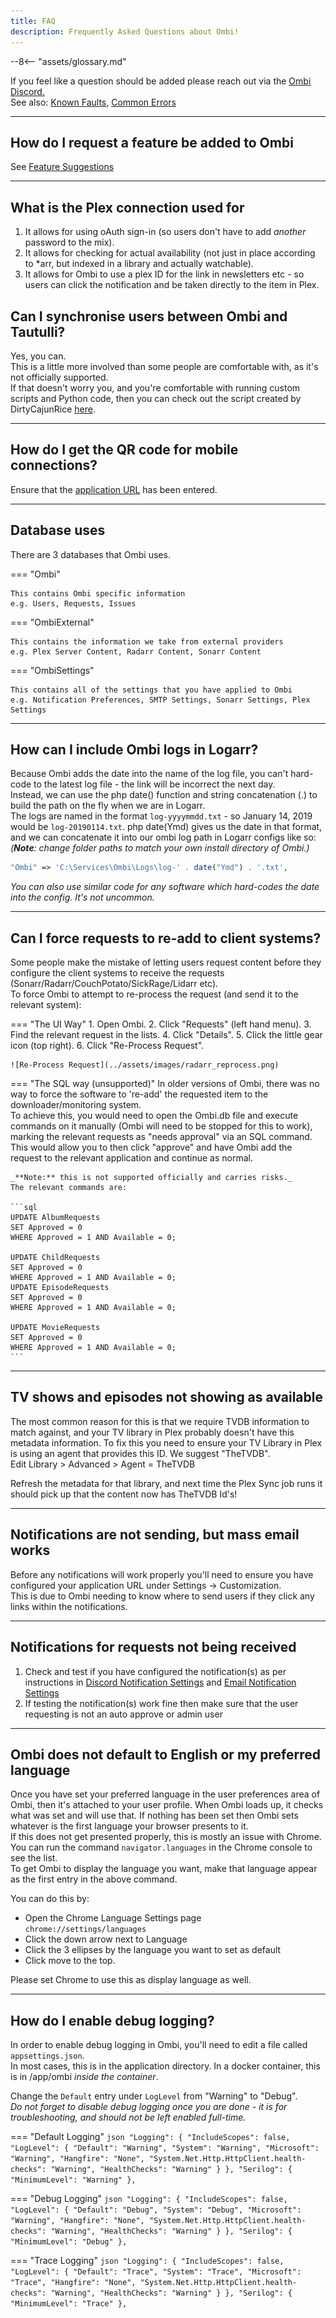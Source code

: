 ```yaml
---
title: FAQ
description: Frequently Asked Questions about Ombi!
---
```


--8<-- "assets/glossary.md"

If you feel like a question should be added please reach out via the [Ombi Discord.](https://discord.gg/Sa7wNWb)  
See also: [Known Faults](known-faults), [Common Errors](common-errors)

***

## How do I request a feature be added to Ombi

See [Feature Suggestions](../../guides/feature-suggestions)
***

## What is the Plex connection used for

1) It allows for using oAuth sign-in (so users don't have to add _another_ password to the mix).
1) It allows for checking for actual availability (not just in place according to *arr, but indexed in a library and actually watchable).
1) It allows for Ombi to use a plex ID for the link in newsletters etc - so users can click the notification and be taken directly to the item in Plex.

## Can I synchronise users between Ombi and Tautulli?

Yes, you can.  
This is a little more involved than some people are comfortable with, as it's not officially supported.  
If that doesn't worry you, and you're comfortable with running custom scripts and Python code, then you can check out the script created by DirtyCajunRice [here](../info/ombi-tautulli.md).
***

## How do I get the QR code for mobile connections?

Ensure that the [application URL](../../settings/customization/#application-url) has been entered.  
***

## Database uses

There are 3 databases that Ombi uses.

=== "Ombi"

    This contains Ombi specific information  
    e.g. Users, Requests, Issues

=== "OmbiExternal"

    This contains the information we take from external providers  
    e.g. Plex Server Content, Radarr Content, Sonarr Content

=== "OmbiSettings"

    This contains all of the settings that you have applied to Ombi  
    e.g. Notification Preferences, SMTP Settings, Sonarr Settings, Plex Settings

***

## How can I include Ombi logs in Logarr?

Because Ombi adds the date into the name of the log file, you can't hard-code to the latest log file - the link will be incorrect the next day.  
Instead, we can use the php date() function and string concatenation (.) to build the path on the fly when we are in Logarr.  
The logs are named in the format `log-yyyymmdd.txt` - so January 14, 2019 would be `log-20190114.txt`. php date(Ymd) gives us the date in that format, and we can concatenate it into our ombi log path in Logarr configs like so:  
_(**Note**: change folder paths to match your own install directory of Ombi.)_  

```php
"Ombi" => 'C:\Services\Ombi\Logs\log-' . date("Ymd") . '.txt',
```

_You can also use similar code for any software which hard-codes the date into the config. It's not uncommon._

***

## Can I force requests to re-add to client systems?

Some people make the mistake of letting users request content before they configure the client systems to receive the requests (Sonarr/Radarr/CouchPotato/SickRage/Lidarr etc).  
To force Ombi to attempt to re-process the request (and send it to the relevant system):

=== "The UI Way"
    1. Open Ombi.
    2. Click "Requests" (left hand menu).
    3. Find the relevant request in the lists.
    4. Click "Details".
    5. Click the little gear icon (top right).
    6. Click "Re-Process Request".

    ![Re-Process Request](../assets/images/radarr_reprocess.png)

=== "The SQL way (unsupported)"
    In older versions of Ombi, there was no way to force the software to 're-add' the requested item to the downloader/monitoring system.  
    To achieve this, you would need to open the Ombi.db file and execute commands on it manually (Ombi will need to be stopped for this to work), marking the relevant requests as "needs approval" via an SQL command.  
    This would allow you to then click "approve" and have Ombi add the request to the relevant application and continue as normal.  

    _**Note:** this is not supported officially and carries risks._  
    The relevant commands are:  

    ```sql
    UPDATE AlbumRequests
    SET Approved = 0
    WHERE Approved = 1 AND Available = 0;

    UPDATE ChildRequests
    SET Approved = 0
    WHERE Approved = 1 AND Available = 0;
    UPDATE EpisodeRequests
    SET Approved = 0
    WHERE Approved = 1 AND Available = 0;

    UPDATE MovieRequests
    SET Approved = 0 
    WHERE Approved = 1 AND Available = 0;
    ```

***

## TV shows and episodes not showing as available

The most common reason for this is that we require TVDB information to match against, and your TV library in Plex probably doesn't have this metadata information.
To fix this you need to ensure your TV Library in Plex is using an agent that provides this ID. We suggest "TheTVDB".  
Edit Library > Advanced > Agent = TheTVDB

Refresh the metadata for that library, and next time the Plex Sync job runs it should pick up that the content now has TheTVDB Id's!
***

## Notifications are not sending, but mass email works

Before any notifications will work properly you'll need to ensure you have configured your application URL under Settings -> Customization.  
This is due to Ombi needing to know where to send users if they click any links within the notifications.
***

## Notifications for requests not being received

1. Check and test if you have configured the notification(s) as per instructions in [Discord Notification Settings](../../settings/notifications/discord) and [Email Notification Settings](../../settings/notifications/email)
2. If testing the notification(s) work fine then make sure that the user requesting is not an auto approve or admin user

***

## Ombi does not default to English or my preferred language

Once you have set your preferred language in the user preferences area of Ombi, then it's attached to your user profile. When Ombi loads up, it checks what was set and will use that. If nothing has been set then Ombi sets whatever is the first language your browser presents to it.  
If this does not get presented properly, this is mostly an issue with Chrome.  
You can run the command `navigator.languages` in the Chrome console to see the list.  
To get Ombi to display the language you want, make that language appear as the first entry in the above command.

You can do this by:

- Open the Chrome Language Settings page  
`chrome://settings/languages`
- Click the down arrow next to Language
- Click the 3 ellipses by the language you want to set as default
- Click move to the top.

Please set Chrome to use this as display language as well.
***

## How do I enable debug logging?

In order to enable debug logging in Ombi, you'll need to edit a file called `appsettings.json`.  
In most cases, this is in the application directory. In a docker container, this is in /app/ombi _inside the container_.  

Change the `Default` entry under `LogLevel` from "Warning" to "Debug".  
_Do not forget to disable debug logging once you are done - it is for troubleshooting, and should not be left enabled full-time._

=== "Default Logging"
    ```json
    "Logging": {
        "IncludeScopes": false,
        "LogLevel": {
        "Default": "Warning",
        "System": "Warning",
        "Microsoft": "Warning",
        "Hangfire": "None",
        "System.Net.Http.HttpClient.health-checks": "Warning",
        "HealthChecks": "Warning"
        }
    },
    "Serilog": {
        "MinimumLevel": "Warning"
    },
    ```

=== "Debug Logging"
    ```json
    "Logging": {
        "IncludeScopes": false,
        "LogLevel": {
        "Default": "Debug",
        "System": "Debug",
        "Microsoft": "Warning",
        "Hangfire": "None",
        "System.Net.Http.HttpClient.health-checks": "Warning",
        "HealthChecks": "Warning"
        }
    },
    "Serilog": {
        "MinimumLevel": "Debug"
    },
    ```

=== "Trace Logging"
    ```json
    "Logging": {
        "IncludeScopes": false,
        "LogLevel": {
        "Default": "Trace",
        "System": "Trace",
        "Microsoft": "Trace",
        "Hangfire": "None",
        "System.Net.Http.HttpClient.health-checks": "Warning",
        "HealthChecks": "Warning"
        }
    },
    "Serilog": {
        "MinimumLevel": "Trace"
    },
    ```
